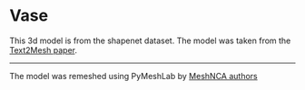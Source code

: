 # Vase
 
This 3d model is from the shapenet dataset. The model was taken from
the [Text2Mesh paper](https://threedle.github.io/text2mesh/).

___

The model was remeshed using PyMeshLab by [MeshNCA authors](https://meshnca.github.io/)